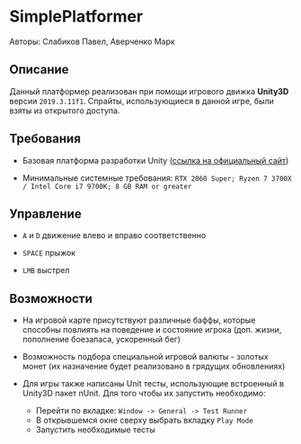 # SimplePlatformer
Авторы: Слабиков Павел, Аверченко Марк
## Описание
Данный платформер реализован при помощи игрового движка **Unity3D** версии `2019.3.11f1`. Спрайты, использующиеся в данной игре, были взяты из открытого доступа. 
## Требования
- Базовая платформа разработки Unity ([cсылка на официальный сайт](https://store.unity.com/ru#plans-individual))

- Минимальные системные требования: `RTX 2060 Super; Ryzen 7 3700X / Intel Core i7 9700K; 8 GB RAM or greater`
## Управление
- `A` и `D` движение влево и вправо соответственно

- `SPACE` прыжок

- `LMB` выстрел
## Возможности
- На игровой карте присутствуют различные баффы, которые способны повлиять на поведение и состояние игрока (доп. жизни, пополнение боезапаса, ускоренный бег)

- Возможность подбора специальной игровой валюты - золотых монет (их назначение будет реализовано в грядущих обновлениях)

- Для игры также написаны Unit тесты, использующие встроенный в Unity3D пакет nUnit. Для того чтобы их запустить необходимо:
  - Перейти по вкладке: `Window -> General -> Test Runner`
  - В открывшемся окне сверху выбрать вкладку `Play Mode`
  - Запустить необходимые тесты
